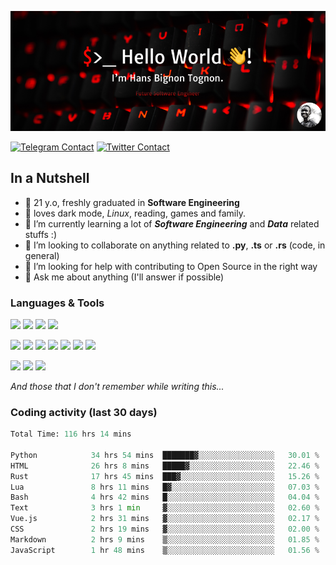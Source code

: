 ![Cover](assets/gh-readme-cover.png)

[![Telegram Contact](https://img.shields.io/badge/Telegram-%230088CC.svg?style=for-the-badge&logo=telegram&logoColor=white)](https://t.me/hanstobi) [![Twitter Contact](https://img.shields.io/badge/Twitter-%2308A0E9.svg?style=for-the-badge&logo=twitter&logoColor=white)](https://twitter.com/tognon_hans)

## In a Nutshell
- 👤 21 y.o, freshly graduated in **Software Engineering**
- 🖤 loves dark mode, *Linux*, reading, games and family.
- 🌱 I’m currently learning a lot of ***Software Engineering*** and ***Data*** related stuffs :)
- 👯 I’m looking to collaborate on anything related to **.py**, **.ts** or **.rs** (code, in general)
- 🤔 I’m looking for help with contributing to Open Source in the right way
- 💬 Ask me about anything (I'll answer if possible)

### Languages & Tools
![](https://img.shields.io/badge/Linux-%23eab30f.svg?style=for-the-badge&logo=linux&logoColor=black) ![](https://img.shields.io/badge/Git-%23e54a2f.svg?style=for-the-badge&logo=git&logoColor=white) ![](https://img.shields.io/badge/Github-%231a1d21.svg?style=for-the-badge&logo=github&logoColor=white) ![](https://img.shields.io/badge/Docker-%230394f0.svg?style=for-the-badge&logo=docker&logoColor=white)

![](https://img.shields.io/badge/C-%231a1d21.svg?style=for-the-badge&logo=C&logoColor=white) ![](https://img.shields.io/badge/TypeScript-%230074c2.svg?style=for-the-badge&logo=typescript&logoColor=white) ![](https://img.shields.io/badge/Python-%23f0c540.svg?style=for-the-badge&logo=python) ![](https://img.shields.io/badge/Rust-%23ea4800.svg?style=for-the-badge&logo=rust) ![](https://img.shields.io/badge/Php-%237175aa.svg?style=for-the-badge&logo=php&logoColor=white) ![](https://img.shields.io/badge/HTML-%23d84924.svg?style=for-the-badge&logo=html5&logoColor=white) ![](https://img.shields.io/badge/Scss-%23c45f92.svg?style=for-the-badge&logo=sass&logoColor=white)

![](https://img.shields.io/badge/Vue-%23314559.svg?style=for-the-badge&logo=vue.js) ![](https://img.shields.io/badge/Laravel-%23e54a2f.svg?style=for-the-badge&logo=laravel&logoColor=white) ![](https://img.shields.io/badge/Adonis-%235a45ff.svg?style=for-the-badge&logo=adonisjs)

*And those that I don't remember while writing this...*

### Coding activity (last 30 days)
<!--START_SECTION:waka-->

```python
Total Time: 116 hrs 14 mins

Python            34 hrs 54 mins  ███████▓░░░░░░░░░░░░░░░░░   30.01 %
HTML              26 hrs 8 mins   █████▓░░░░░░░░░░░░░░░░░░░   22.46 %
Rust              17 hrs 45 mins  ███▓░░░░░░░░░░░░░░░░░░░░░   15.26 %
Lua               8 hrs 11 mins   █▓░░░░░░░░░░░░░░░░░░░░░░░   07.03 %
Bash              4 hrs 42 mins   █░░░░░░░░░░░░░░░░░░░░░░░░   04.04 %
Text              3 hrs 1 min     ▓░░░░░░░░░░░░░░░░░░░░░░░░   02.60 %
Vue.js            2 hrs 31 mins   ▓░░░░░░░░░░░░░░░░░░░░░░░░   02.17 %
CSS               2 hrs 19 mins   ▓░░░░░░░░░░░░░░░░░░░░░░░░   02.00 %
Markdown          2 hrs 9 mins    ▒░░░░░░░░░░░░░░░░░░░░░░░░   01.85 %
JavaScript        1 hr 48 mins    ▒░░░░░░░░░░░░░░░░░░░░░░░░   01.56 %
```

<!--END_SECTION:waka-->
